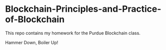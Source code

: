 # Blockchain-Principles-and-Practice-of-Blockchain
This repo contains my homework for the Purdue Blockchain class.

Hammer Down, Boiler Up!
